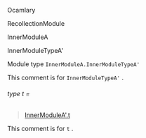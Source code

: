 Ocamlary

RecollectionModule

InnerModuleA

InnerModuleTypeA'

Module type `InnerModuleA.InnerModuleTypeA'`

This comment is for `InnerModuleTypeA'` .

<a id="type-t"></a>

###### type t =

> [InnerModuleA'.t](Ocamlary.module-type-RecollectionModule.InnerModuleA.InnerModuleA'.md#type-t)

This comment is for `t` .
